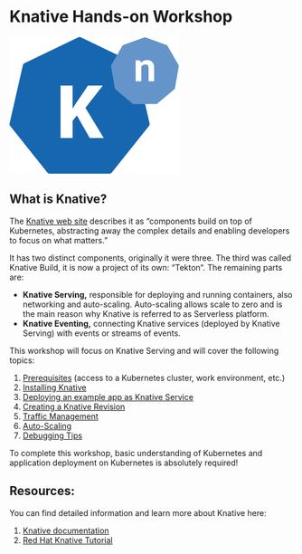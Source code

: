 # Knative Hands-on Workshop

![Knative Logo](docs/images/knative-logo.png)

## What is Knative? 

The [Knative web site](https://knative.dev) describes it as “components build on top of Kubernetes, abstracting away the complex details and enabling developers to focus on what matters.” 

It has two distinct components, originally it were three. The third was called Knative Build, it is now a project of its own: “Tekton“. The remaining parts are:
* __Knative Serving,__ responsible for deploying and running containers, also networking and auto-scaling. Auto-scaling allows scale to zero and is the main reason why Knative is referred to as Serverless platform.
* __Knative Eventing,__ connecting Knative services (deployed by Knative Serving) with events or streams of events.

This workshop will focus on Knative Serving and will cover the following topics:

1. [Prerequisites](docs/1-Prereqs.md) (access to a Kubernetes cluster, work environment, etc.)
1. [Installing Knative](docs/2-InstallKnative.md)
1. [Deploying an example app as Knative Service](docs/3-DeployKnativeService.md)
1. [Creating a Knative Revision](docs/4-Revision.md)
1. [Traffic Management](docs/5-TrafficManagement.md)
1. [Auto-Scaling](docs/6-Scaling.md)
1. [Debugging Tips](docs/7-Debugging.md)

To complete this workshop, basic understanding of Kubernetes and application deployment on Kubernetes is absolutely required!

## Resources:

You can find detailed information and learn more about Knative here:

1. [Knative documentation](https://knative.dev/docs)
2. [Red Hat Knative Tutorial](https://redhat-developer-demos.github.io/knative-tutorial/knative-tutorial/index.html)

